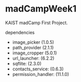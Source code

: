 # madCampWeek1
KAIST madCamp First Project.


dependencies
- image_picker (1.0.5)
- path_provider (2.1.1)
- image_cropper (5.0.1)
- url_launcher: (6.2.2)
- sqflite: (2.3.0)
- contacts_service: (0.6.3)
- permission_handler: (11.1.0)
